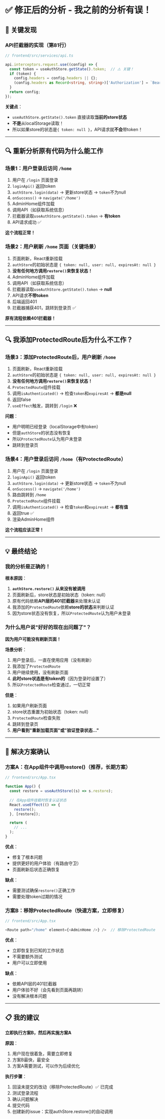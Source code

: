 # ✅ 修正后的分析 - 我之前的分析有误！

## 🚨 关键发现

### API拦截器的实现（第81行）

```typescript
// frontend/src/services/api.ts

api.interceptors.request.use((config) => {
  const token = useAuthStore.getState().token;  // ⚠️ 关键！
  if (token) {
    config.headers = config.headers || {};
    (config.headers as Record<string, string>)['Authorization'] = `Bearer ${token}`;
  }
  return config;
});
```

**关键点**：
- `useAuthStore.getState().token` 直接读取**当前的store状态**
- **不是**从localStorage读取！
- 所以如果store的状态是`{ token: null }`，API请求就**不会**带token！

---

## 🔍 重新分析原有代码为什么能工作

### 场景1：用户登录后访问 `/home`

1. 用户在 `/login` 页面登录
2. `loginApi()` 返回token
3. `authStore.login(data)` → 更新store状态 → `token`不为null
4. `onSuccess()` → `navigate('/home')`
5. AdminHome组件加载
6. 调用API（如获取系统信息）
7. 拦截器读取`useAuthStore.getState().token` → **有token**
8. API请求成功 ✅

**这个流程正常！**

### 场景2：用户刷新 `/home` 页面（关键场景）

1. 页面刷新，React重新挂载
2. `authStore`的初始状态是 `{ token: null, user: null, expiresAt: null }`
3. **没有任何地方调用`restore()`来恢复状态！**
4. AdminHome组件加载
5. 调用API（如获取系统信息）
6. 拦截器读取`useAuthStore.getState().token` → **null**
7. API请求**不带token**
8. 后端返回401
9. 拦截器捕获401，跳转到登录页 ✅

**原有流程依赖401拦截器！**

---

## 🔍 我添加ProtectedRoute后为什么不工作？

### 场景3：添加ProtectedRoute后，用户刷新 `/home`

1. 页面刷新，React重新挂载
2. `authStore`的初始状态是 `{ token: null, user: null, expiresAt: null }`
3. **没有任何地方调用`restore()`来恢复状态！**
4. `ProtectedRoute`组件挂载
5. 调用`isAuthenticated()` → 检查`token`和`expiresAt` → **都是null**
6. 返回false
7. `useEffect`触发，跳转到 `/login` ❌

**问题**：
- 用户明明已经登录（localStorage中有token）
- 但是`authStore`的状态没有恢复
- 所以`ProtectedRoute`认为用户未登录
- 跳转到登录页

### 场景4：用户登录后访问 `/home`（有ProtectedRoute）

1. 用户在 `/login` 页面登录
2. `loginApi()` 返回token
3. `authStore.login(data)` → 更新store状态 → `token`不为null
4. `onSuccess()` → `navigate('/home')`
5. 路由跳转到 `/home`
6. `ProtectedRoute`组件挂载
7. 调用`isAuthenticated()` → 检查`token`和`expiresAt` → **都有值**
8. 返回true ✅
9. 渲染AdminHome组件

**这个流程应该正常！**

---

## 💡 最终结论

### 我的分析是**正确的**！

**根本原因**：
1. **`authStore.restore()` 从来没有被调用**
2. 页面刷新后，store状态是初始状态（token: null）
3. 原有代码依赖**API层的401拦截器**来处理未认证
4. 我添加的`ProtectedRoute`依赖**store的状态**来判断认证
5. 因为store状态没有恢复，所以`ProtectedRoute`认为用户未登录

### 为什么用户说"好好的现在出问题了"？

**因为用户可能没有刷新页面！**

**场景分析**：
1. 用户登录后，一直在使用应用（没有刷新）
2. 我添加了`ProtectedRoute`
3. 用户继续使用，没有刷新页面
4. **此时store状态是有token的**（因为登录时设置了）
5. 所以`ProtectedRoute`检查通过，一切正常

**但是**：
1. 如果用户刷新页面
2. store状态重置为初始状态（token: null）
3. `ProtectedRoute`检查失败
4. 跳转到登录页
5. **用户看到"重新加载页面"或"验证登录状态..."**

---

## 🎯 解决方案确认

### 方案A：在App组件中调用restore()（推荐，长期方案）

```typescript
// frontend/src/App.tsx

function App() {
  const restore = useAuthStore((s) => s.restore);
  
  // 在App组件挂载时恢复认证状态
  React.useEffect(() => {
    restore();
  }, [restore]);

  return (
    // ...
  );
}
```

**优点**：
- 修复了根本问题
- 提供更好的用户体验（有路由守卫）
- 页面刷新后状态正确恢复

**缺点**：
- 需要测试确保`restore()`正确工作
- 需要处理token过期的情况

### 方案B：移除ProtectedRoute（快速方案，立即修复）

```typescript
// frontend/src/App.tsx

<Route path="/home" element={<AdminHome />} />  // 移除ProtectedRoute
```

**优点**：
- 立即恢复到已知的工作状态
- 不需要额外测试
- 用户可以立即使用

**缺点**：
- 依赖API层的401拦截器
- 用户体验不好（会先看到页面再跳转）
- 没有解决根本问题

---

## 📋 我的建议

**立即执行方案B，然后再实施方案A**

**原因**：
1. 用户现在很着急，需要立即修复
2. 方案B最快，最安全
3. 方案A需要测试，可以作为后续优化

**执行步骤**：
1. 回滚未提交的改动（移除ProtectedRoute）✅ 已完成
2. 测试登录流程
3. 确认问题解决
4. 提交代码
5. 创建新的issue：实现authStore.restore()的自动调用

